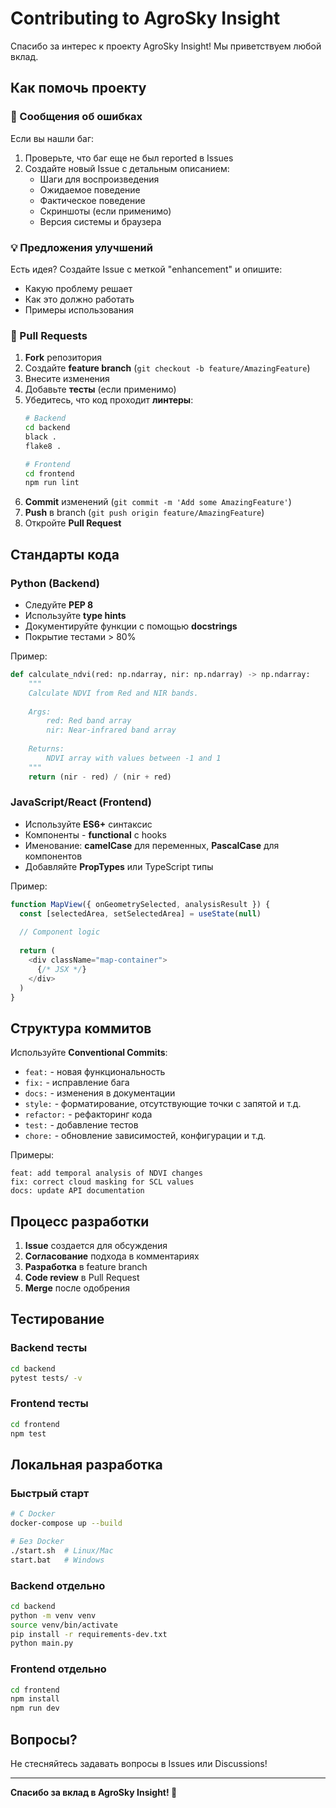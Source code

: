 # Contributing to AgroSky Insight

Спасибо за интерес к проекту AgroSky Insight! Мы приветствуем любой вклад.

## Как помочь проекту

### 🐛 Сообщения об ошибках

Если вы нашли баг:
1. Проверьте, что баг еще не был reported в Issues
2. Создайте новый Issue с детальным описанием:
   - Шаги для воспроизведения
   - Ожидаемое поведение
   - Фактическое поведение
   - Скриншоты (если применимо)
   - Версия системы и браузера

### 💡 Предложения улучшений

Есть идея? Создайте Issue с меткой "enhancement" и опишите:
- Какую проблему решает
- Как это должно работать
- Примеры использования

### 🔧 Pull Requests

1. **Fork** репозитория
2. Создайте **feature branch** (`git checkout -b feature/AmazingFeature`)
3. Внесите изменения
4. Добавьте **тесты** (если применимо)
5. Убедитесь, что код проходит **линтеры**:
   ```bash
   # Backend
   cd backend
   black .
   flake8 .
   
   # Frontend
   cd frontend
   npm run lint
   ```
6. **Commit** изменений (`git commit -m 'Add some AmazingFeature'`)
7. **Push** в branch (`git push origin feature/AmazingFeature`)
8. Откройте **Pull Request**

## Стандарты кода

### Python (Backend)

- Следуйте **PEP 8**
- Используйте **type hints**
- Документируйте функции с помощью **docstrings**
- Покрытие тестами > 80%

Пример:
```python
def calculate_ndvi(red: np.ndarray, nir: np.ndarray) -> np.ndarray:
    """
    Calculate NDVI from Red and NIR bands.
    
    Args:
        red: Red band array
        nir: Near-infrared band array
        
    Returns:
        NDVI array with values between -1 and 1
    """
    return (nir - red) / (nir + red)
```

### JavaScript/React (Frontend)

- Используйте **ES6+** синтаксис
- Компоненты - **functional** с hooks
- Именование: **camelCase** для переменных, **PascalCase** для компонентов
- Добавляйте **PropTypes** или TypeScript типы

Пример:
```javascript
function MapView({ onGeometrySelected, analysisResult }) {
  const [selectedArea, setSelectedArea] = useState(null)
  
  // Component logic
  
  return (
    <div className="map-container">
      {/* JSX */}
    </div>
  )
}
```

## Структура коммитов

Используйте **Conventional Commits**:

- `feat:` - новая функциональность
- `fix:` - исправление бага
- `docs:` - изменения в документации
- `style:` - форматирование, отсутствующие точки с запятой и т.д.
- `refactor:` - рефакторинг кода
- `test:` - добавление тестов
- `chore:` - обновление зависимостей, конфигурации и т.д.

Примеры:
```
feat: add temporal analysis of NDVI changes
fix: correct cloud masking for SCL values
docs: update API documentation
```

## Процесс разработки

1. **Issue** создается для обсуждения
2. **Согласование** подхода в комментариях
3. **Разработка** в feature branch
4. **Code review** в Pull Request
5. **Merge** после одобрения

## Тестирование

### Backend тесты

```bash
cd backend
pytest tests/ -v
```

### Frontend тесты

```bash
cd frontend
npm test
```

## Локальная разработка

### Быстрый старт

```bash
# С Docker
docker-compose up --build

# Без Docker
./start.sh  # Linux/Mac
start.bat   # Windows
```

### Backend отдельно

```bash
cd backend
python -m venv venv
source venv/bin/activate
pip install -r requirements-dev.txt
python main.py
```

### Frontend отдельно

```bash
cd frontend
npm install
npm run dev
```

## Вопросы?

Не стесняйтесь задавать вопросы в Issues или Discussions!

---

**Спасибо за вклад в AgroSky Insight! 🌾**


